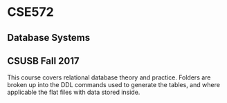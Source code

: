 # CSE572
## Database Systems
## CSUSB Fall 2017

This course covers relational database theory and practice. Folders are broken up into the DDL commands used to generate the tables, and where applicable the flat files with data stored inside.
